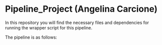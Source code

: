 # Pipeline_Project (Angelina Carcione)

In this repository you will find the necessary files and dependencies for running the wrapper script for this pipeline. 

The pipeline is as follows: 
